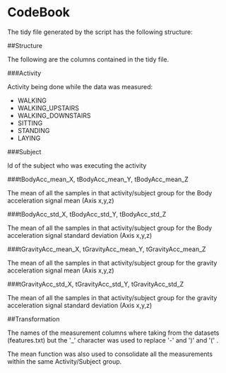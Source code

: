 CodeBook
========

The tidy file generated by the script has the following structure:

##Structure

The following are the columns contained in the tidy file.

###Activity

Activity being done while the data was measured:

* WALKING
* WALKING_UPSTAIRS
* WALKING_DOWNSTAIRS
* SITTING
* STANDING
* LAYING

###Subject

Id of the subject who was executing the activity

###tBodyAcc_mean_X, tBodyAcc_mean_Y, tBodyAcc_mean_Z

The mean of all the samples in that activity/subject group for the Body acceleration signal mean  (Axis x,y,z)

###tBodyAcc_std_X, tBodyAcc_std_Y, tBodyAcc_std_Z

The mean of all the samples in that activity/subject group for the Body acceleration signal standard deviation  (Axis x,y,z)

###tGravityAcc_mean_X, tGravityAcc_mean_Y, tGravityAcc_mean_Z

The mean of all the samples in that activity/subject group for the gravity acceleration signal mean (Axis x,y,z)

###tGravityAcc_std_X, tGravityAcc_std_Y, tGravityAcc_std_Z

The mean of all the samples in that activity/subject group for the gravity acceleration signal standard deviation (Axis x,y,z)

##Transformation

The names of the measurement columns where taking from the datasets (features.txt) but the '_' character was used to replace '-' and ')' and '(' . 

The mean function was also used to consolidate all the measurements within the same Activity/Subject group. 
